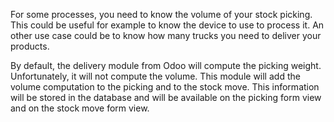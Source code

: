 For some processes, you need to know the volume of your stock picking.
This could be useful for example to know the device to use to process
it. An other use case could be to know how many trucks you need to
deliver your products.

By default, the delivery module from Odoo will compute the picking
weight. Unfortunately, it will not compute the volume. This module will
add the volume computation to the picking and to the stock move. This
information will be stored in the database and will be available on the
picking form view and on the stock move form view.
